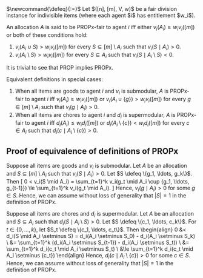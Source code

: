 <span class="invisible">
$\newcommand{\defeq}{:=}$
</span>
Let $([n], [m], V, w)$ be a fair division instance for indivisible items
(where each agent $i$ has entitlement $w_i$).

An allocation $A$ is said to be PROPx-fair to agent $i$ iff
either $v_i(A_i) ≥ w_iv_i([m])$ or both of these conditions hold:

1.  $v_i(A_i \cup S) > w_iv_i([m])$ for every $S \subseteq [m] \setminus A_i$
    such that $v_i(S \mid A_i) > 0$.
2.  $v_i(A_i \setminus S) > w_iv_i([m])$ for every $S \subseteq A_i$
    such that $v_i(S \mid A_i \setminus S) < 0$.

It is trivial to see that PROP implies PROPx.

Equivalent definitions in special cases:

1.  When all items are goods to agent $i$ and $v_i$ is submodular, $A$ is PROPx-fair to agent $i$
    iff $v_i(A_i) ≥ w_iv_i([m])$ or $v_i(A_i \cup \{g\}) > w_iv_i([m])$
    for every $g \in [m] \setminus A_i$ such that $v_i(g \mid A_i) > 0$.
2.  When all items are chores to agent $i$ and $d_i$ is supermodular, $A$ is PROPx-fair to agent $i$
    iff $d_i(A_i) ≤ w_id_i([m])$ or $d_i(A_i \setminus \{c\}) < w_id_i([m])$
    for every $c \in A_i$ such that $d_i(c \mid A_i \setminus \{c\}) > 0$.

## Proof of equivalence of definitions of PROPx

Suppose all items are goods and $v_i$ is submodular.
Let $A$ be an allocation and $S \subseteq [m] \setminus A_i$ such that $v_i(S \mid A_i) > 0$.
Let $S \defeq \{g_1, \ldots, g_k\}$. Then
\[ 0 < v_i(S \mid A_i) = \sum_{t=1}^k v_i(g_t \mid A_i \cup \{g_1, \ldots, g_{t-1}\})
    \le \sum_{t=1}^k v_i(g_t \mid A_i). \]
Hence, $v_i(g \mid A_i) > 0$ for some $g \in S$.
Hence, we can assume without loss of generality that $|S| = 1$ in the definition of PROPx.

Suppose all items are chores and $d_i$ is supermodular.
Let $A$ be an allocation and $S \subseteq A_i$ such that $d_i(S \mid A_i \setminus S) > 0$.
Let $S \defeq \{c_1, \ldots, c_k\}$.
For $t \in \{0, \ldots, k\}$, let $S_t \defeq \{c_1, \ldots, c_t\}$. Then
\begin{align}
0 &< d_i(S \mid A_i \setminus S) = d_i(A_i \setminus S_0) - d_i(A_i \setminus S_k)
\\ &= \sum_{t=1}^k (d_i(A_i \setminus S_{t-1}) - d_i(A_i \setminus S_t))
\\ &= \sum_{t=1}^k d_i(c_t \mid A_i \setminus S_t)
\\ &\le \sum_{t=1}^k d_i(c_t \mid A_i \setminus \{c_t\})
\end{align}
Hence, $d_i(c \mid A_i \setminus \{c\}) > 0$ for some $c \in S$.
Hence, we can assume without loss of generality that $|S| = 1$ in the definition of PROPx.

